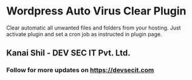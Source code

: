 # Wordpress Auto Virus Clear Plugin
Clear automatic all unwanted files and folders from your hosting. Just activate plugin and set a cron job as instructed in plugin page.

## Kanai Shil - DEV SEC IT Pvt. Ltd.
### Follow for more updates on https://devsecit.com 

